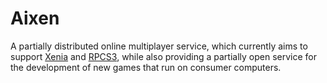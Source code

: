 Aixen
=====

A partially distributed online multiplayer service,
which currently aims to support [Xenia][1] and [RPCS3][2],
while also providing a partially open service for the
development of new games that run on consumer computers.


[1]: https://github.com/benvanik/xenia
[2]: https://github.com/DHrpcs3/rpcs3
